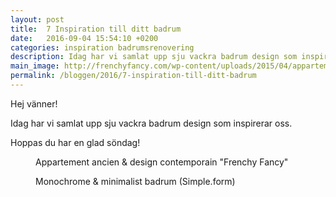```yaml
---
layout: post
title:  7 Inspiration till ditt badrum
date:   2016-09-04 15:54:10 +0200
categories: inspiration badrumsrenovering
description: Idag har vi samlat upp sju vackra badrum design som inspirerar oss.
main_image: http://frenchyfancy.com/wp-content/uploads/2015/04/appartement-ancien-avec-decoration-contemporaine-bordeaux-FrenchyFancy-10-2.jpg
permalink: /bloggen/2016/7-inspiration-till-ditt-badrum
---
```

<p>Hej vänner!</p>
<p>Idag har vi samlat upp sju vackra badrum design som inspirerar oss.</p>
<p>Hoppas du har en glad söndag!</p>

<figure>
  <amp-img class="img-responsive" placeholder
    src="http://frenchyfancy.com/wp-content/uploads/2015/04/appartement-ancien-avec-decoration-contemporaine-bordeaux-FrenchyFancy-10-2.jpg"
    layout="responsive" width="360" height="216"
    alt="Appartement ancien & design contemporain">
  </amp-img>
  <figcaption>Appartement ancien & design contemporain "Frenchy Fancy"</figcaption>
</figure>
<figure>
  <amp-img class="img-responsive" placeholder
    src="https://scontent-fra3-1.cdninstagram.com/t51.2885-15/s480x480/e35/12716905_223563047992140_109331683_n.jpg?ig_cache_key=MTE5NTMxODE4NzgxOTA5OTQ5NA%3D%3D.2"
    layout="responsive" width="360" height="216"
    alt="Appartement ancien & design contemporain">
  </amp-img>
  <figcaption>Monochrome & minimalist badrum (Simple.form)</figcaption>
</figure>